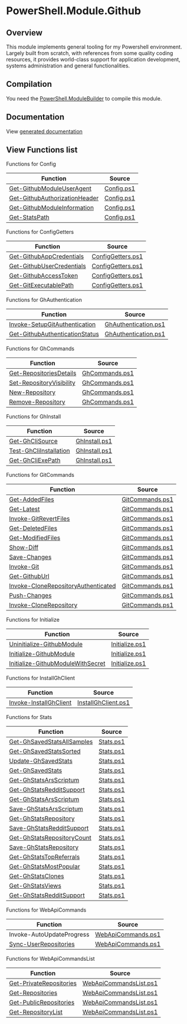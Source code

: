 # PowerShell.Module.Github

## Overview

This module implements general tooling for my Powershell environment. Largely built from scratch, with references from some quality coding resources, it provides world-class support for application development, systems administration and general functionalities.

## Compilation

You need the [PowerShell.ModuleBuilder](https://github.com/arsscriptum/PowerShell.ModuleBuilder) to compile this module.

## Documentation

View [generated documentation](https://github.com/arsscriptum/PowerShell.Module.Github/tree/master/doc)

## View Functions list


Functions for Config

|  **Function**                       |  **Source**           |
|-------------------------------------|-----------------------|
| [Get-GithubModuleUserAgent](https://github.com/arsscriptum/PowerShell.Module.Github/blob/master/doc/Get-GithubModuleUserAgent.md)           | [Config.ps1](https://github.com/arsscriptum/PowerShell.Module.Github/blob/master/src/Config.ps1)           |
| [Get-GithubAuthorizationHeader](https://github.com/arsscriptum/PowerShell.Module.Github/blob/master/doc/Get-GithubAuthorizationHeader.md)       | [Config.ps1](https://github.com/arsscriptum/PowerShell.Module.Github/blob/master/src/Config.ps1)       |
| [Get-GithubModuleInformation](https://github.com/arsscriptum/PowerShell.Module.Github/blob/master/doc/Get-GithubModuleInformation.md)         | [Config.ps1](https://github.com/arsscriptum/PowerShell.Module.Github/blob/master/src/Config.ps1)         |
| [Get-StatsPath](https://github.com/arsscriptum/PowerShell.Module.Github/blob/master/doc/Get-StatsPath.md)                       | [Config.ps1](https://github.com/arsscriptum/PowerShell.Module.Github/blob/master/src/Config.ps1)                       |


Functions for ConfigGetters

|  **Function**                               |  **Source**     |
|---------------------------------------------|-----------------|
| [Get-GithubAppCredentials](https://github.com/arsscriptum/PowerShell.Module.Github/blob/master/doc/Get-GithubAppCredentials.md)                    | [ConfigGetters.ps1](https://github.com/arsscriptum/PowerShell.Module.Github/blob/master/src/ConfigGetters.ps1)                    |
| [Get-GithubUserCredentials](https://github.com/arsscriptum/PowerShell.Module.Github/blob/master/doc/Get-GithubUserCredentials.md)                   | [ConfigGetters.ps1](https://github.com/arsscriptum/PowerShell.Module.Github/blob/master/src/ConfigGetters.ps1)                   |
| [Get-GithubAccessToken](https://github.com/arsscriptum/PowerShell.Module.Github/blob/master/doc/Get-GithubAccessToken.md)                       | [ConfigGetters.ps1](https://github.com/arsscriptum/PowerShell.Module.Github/blob/master/src/ConfigGetters.ps1)                       |
| [Get-GitExecutablePath](https://github.com/arsscriptum/PowerShell.Module.Github/blob/master/doc/Get-GitExecutablePath.md)                       | [ConfigGetters.ps1](https://github.com/arsscriptum/PowerShell.Module.Github/blob/master/src/ConfigGetters.ps1)                       |


Functions for GhAuthentication

|  **Function**                                   |  **Source**        |
|-------------------------------------------------|--------------------|
| [Invoke-SetupGitAuthentication](https://github.com/arsscriptum/PowerShell.Module.Github/blob/master/doc/Invoke-SetupGitAuthentication.md)                   | [GhAuthentication.ps1](https://github.com/arsscriptum/PowerShell.Module.Github/blob/master/src/GhAuthentication.ps1)                   |
| [Get-GithubAuthenticationStatus](https://github.com/arsscriptum/PowerShell.Module.Github/blob/master/doc/Get-GithubAuthenticationStatus.md)                  | [GhAuthentication.ps1](https://github.com/arsscriptum/PowerShell.Module.Github/blob/master/src/GhAuthentication.ps1)                  |


Functions for GhCommands

|  **Function**                                           |  **Source**             |
|---------------------------------------------------------|-------------------------|
| [Get-RepositoriesDetails](https://github.com/arsscriptum/PowerShell.Module.Github/blob/master/doc/Get-RepositoriesDetails.md)                                 | [GhCommands.ps1](https://github.com/arsscriptum/PowerShell.Module.Github/blob/master/src/GhCommands.ps1)                                 |
| [Set-RepositoryVisibility](https://github.com/arsscriptum/PowerShell.Module.Github/blob/master/doc/Set-RepositoryVisibility.md)                                | [GhCommands.ps1](https://github.com/arsscriptum/PowerShell.Module.Github/blob/master/src/GhCommands.ps1)                                |
| [New-Repository](https://github.com/arsscriptum/PowerShell.Module.Github/blob/master/doc/New-Repository.md)                                          | [GhCommands.ps1](https://github.com/arsscriptum/PowerShell.Module.Github/blob/master/src/GhCommands.ps1)                                          |
| [Remove-Repository](https://github.com/arsscriptum/PowerShell.Module.Github/blob/master/doc/Remove-Repository.md)                                       | [GhCommands.ps1](https://github.com/arsscriptum/PowerShell.Module.Github/blob/master/src/GhCommands.ps1)                                       |


Functions for GhInstall

|  **Function**                                                 |  **Source**                   |
|---------------------------------------------------------------|-------------------------------|
| [Get-GhCliSource](https://github.com/arsscriptum/PowerShell.Module.Github/blob/master/doc/Get-GhCliSource.md)                                               | [GhInstall.ps1](https://github.com/arsscriptum/PowerShell.Module.Github/blob/master/src/GhInstall.ps1)                                               |
| [Test-GhCliInstallation](https://github.com/arsscriptum/PowerShell.Module.Github/blob/master/doc/Test-GhCliInstallation.md)                                        | [GhInstall.ps1](https://github.com/arsscriptum/PowerShell.Module.Github/blob/master/src/GhInstall.ps1)                                        |
| [Get-GhCliExePath](https://github.com/arsscriptum/PowerShell.Module.Github/blob/master/doc/Get-GhCliExePath.md)                                              | [GhInstall.ps1](https://github.com/arsscriptum/PowerShell.Module.Github/blob/master/src/GhInstall.ps1)                                              |


Functions for GitCommands

|  **Function**                                                                         |  **Source**                                           |
|---------------------------------------------------------------------------------------|-------------------------------------------------------|
| [Get-AddedFiles](https://github.com/arsscriptum/PowerShell.Module.Github/blob/master/doc/Get-AddedFiles.md)                                                                        | [GitCommands.ps1](https://github.com/arsscriptum/PowerShell.Module.Github/blob/master/src/GitCommands.ps1)                                                                        |
| [Get-Latest](https://github.com/arsscriptum/PowerShell.Module.Github/blob/master/doc/Get-Latest.md)                                                                            | [GitCommands.ps1](https://github.com/arsscriptum/PowerShell.Module.Github/blob/master/src/GitCommands.ps1)                                                                            |
| [Invoke-GitRevertFiles](https://github.com/arsscriptum/PowerShell.Module.Github/blob/master/doc/Invoke-GitRevertFiles.md)                                                                 | [GitCommands.ps1](https://github.com/arsscriptum/PowerShell.Module.Github/blob/master/src/GitCommands.ps1)                                                                 |
| [Get-DeletedFiles](https://github.com/arsscriptum/PowerShell.Module.Github/blob/master/doc/Get-DeletedFiles.md)                                                                      | [GitCommands.ps1](https://github.com/arsscriptum/PowerShell.Module.Github/blob/master/src/GitCommands.ps1)                                                                      |
| [Get-ModifiedFiles](https://github.com/arsscriptum/PowerShell.Module.Github/blob/master/doc/Get-ModifiedFiles.md)                                                                     | [GitCommands.ps1](https://github.com/arsscriptum/PowerShell.Module.Github/blob/master/src/GitCommands.ps1)                                                                     |
| [Show-Diff](https://github.com/arsscriptum/PowerShell.Module.Github/blob/master/doc/Show-Diff.md)                                                                             | [GitCommands.ps1](https://github.com/arsscriptum/PowerShell.Module.Github/blob/master/src/GitCommands.ps1)                                                                             |
| [Save-Changes](https://github.com/arsscriptum/PowerShell.Module.Github/blob/master/doc/Save-Changes.md)                                                                          | [GitCommands.ps1](https://github.com/arsscriptum/PowerShell.Module.Github/blob/master/src/GitCommands.ps1)                                                                          |
| [Invoke-Git](https://github.com/arsscriptum/PowerShell.Module.Github/blob/master/doc/Invoke-Git.md)                                                                            | [GitCommands.ps1](https://github.com/arsscriptum/PowerShell.Module.Github/blob/master/src/GitCommands.ps1)                                                                            |
| [Get-GithubUrl](https://github.com/arsscriptum/PowerShell.Module.Github/blob/master/doc/Get-GithubUrl.md)                                                                         | [GitCommands.ps1](https://github.com/arsscriptum/PowerShell.Module.Github/blob/master/src/GitCommands.ps1)                                                                         |
| [Invoke-CloneRepositoryAuthenticated](https://github.com/arsscriptum/PowerShell.Module.Github/blob/master/doc/Invoke-CloneRepositoryAuthenticated.md)                                                   | [GitCommands.ps1](https://github.com/arsscriptum/PowerShell.Module.Github/blob/master/src/GitCommands.ps1)                                                   |
| [Push-Changes](https://github.com/arsscriptum/PowerShell.Module.Github/blob/master/doc/Push-Changes.md)                                                                          | [GitCommands.ps1](https://github.com/arsscriptum/PowerShell.Module.Github/blob/master/src/GitCommands.ps1)                                                                          |
| [Invoke-CloneRepository](https://github.com/arsscriptum/PowerShell.Module.Github/blob/master/doc/Invoke-CloneRepository.md)                                                                | [GitCommands.ps1](https://github.com/arsscriptum/PowerShell.Module.Github/blob/master/src/GitCommands.ps1)                                                                |


Functions for Initialize

|  **Function**                                                                               |  **Source**                                                 |
|---------------------------------------------------------------------------------------------|-------------------------------------------------------------|
| [Uninitialize-GithubModule](https://github.com/arsscriptum/PowerShell.Module.Github/blob/master/doc/Uninitialize-GithubModule.md)                                                                   | [Initialize.ps1](https://github.com/arsscriptum/PowerShell.Module.Github/blob/master/src/Initialize.ps1)                                                                   |
| [Initialize-GithubModule](https://github.com/arsscriptum/PowerShell.Module.Github/blob/master/doc/Initialize-GithubModule.md)                                                                     | [Initialize.ps1](https://github.com/arsscriptum/PowerShell.Module.Github/blob/master/src/Initialize.ps1)                                                                     |
| [Initialize-GithubModuleWithSecret](https://github.com/arsscriptum/PowerShell.Module.Github/blob/master/doc/Initialize-GithubModuleWithSecret.md)                                                           | [Initialize.ps1](https://github.com/arsscriptum/PowerShell.Module.Github/blob/master/src/Initialize.ps1)                                                           |


Functions for InstallGhClient

|  **Function**                                                                                 |  **Source**                                                   |
|-----------------------------------------------------------------------------------------------|---------------------------------------------------------------|
| [Invoke-InstallGhClient](https://github.com/arsscriptum/PowerShell.Module.Github/blob/master/doc/Invoke-InstallGhClient.md)                                                                        | [InstallGhClient.ps1](https://github.com/arsscriptum/PowerShell.Module.Github/blob/master/src/InstallGhClient.ps1)                                                                        |


Functions for Stats

|  **Function**                                                                                                                   |  **Source**                                                                                     |
|---------------------------------------------------------------------------------------------------------------------------------|-------------------------------------------------------------------------------------------------|
| [Get-GhSavedStatsAllSamples](https://github.com/arsscriptum/PowerShell.Module.Github/blob/master/doc/Get-GhSavedStatsAllSamples.md)                                                                                                      | [Stats.ps1](https://github.com/arsscriptum/PowerShell.Module.Github/blob/master/src/Stats.ps1)                                                                                                      |
| [Get-GhSavedStatsSorted](https://github.com/arsscriptum/PowerShell.Module.Github/blob/master/doc/Get-GhSavedStatsSorted.md)                                                                                                          | [Stats.ps1](https://github.com/arsscriptum/PowerShell.Module.Github/blob/master/src/Stats.ps1)                                                                                                          |
| [Update-GhSavedStats](https://github.com/arsscriptum/PowerShell.Module.Github/blob/master/doc/Update-GhSavedStats.md)                                                                                                             | [Stats.ps1](https://github.com/arsscriptum/PowerShell.Module.Github/blob/master/src/Stats.ps1)                                                                                                             |
| [Get-GhSavedStats](https://github.com/arsscriptum/PowerShell.Module.Github/blob/master/doc/Get-GhSavedStats.md)                                                                                                                | [Stats.ps1](https://github.com/arsscriptum/PowerShell.Module.Github/blob/master/src/Stats.ps1)                                                                                                                |
| [Get-GhStatsArsScriptum](https://github.com/arsscriptum/PowerShell.Module.Github/blob/master/doc/Get-GhStatsArsScriptum.md)                                                                                                          | [Stats.ps1](https://github.com/arsscriptum/PowerShell.Module.Github/blob/master/src/Stats.ps1)                                                                                                          |
| [Get-GhStatsRedditSupport](https://github.com/arsscriptum/PowerShell.Module.Github/blob/master/doc/Get-GhStatsRedditSupport.md)                                                                                                        | [Stats.ps1](https://github.com/arsscriptum/PowerShell.Module.Github/blob/master/src/Stats.ps1)                                                                                                        |
| [Get-GhStatsArsScriptum](https://github.com/arsscriptum/PowerShell.Module.Github/blob/master/doc/Get-GhStatsArsScriptum.md)                                                                                                          | [Stats.ps1](https://github.com/arsscriptum/PowerShell.Module.Github/blob/master/src/Stats.ps1)                                                                                                          |
| [Save-GhStatsArsScriptum](https://github.com/arsscriptum/PowerShell.Module.Github/blob/master/doc/Save-GhStatsArsScriptum.md)                                                                                                         | [Stats.ps1](https://github.com/arsscriptum/PowerShell.Module.Github/blob/master/src/Stats.ps1)                                                                                                         |
| [Get-GhStatsRepository](https://github.com/arsscriptum/PowerShell.Module.Github/blob/master/doc/Get-GhStatsRepository.md)                                                                                                           | [Stats.ps1](https://github.com/arsscriptum/PowerShell.Module.Github/blob/master/src/Stats.ps1)                                                                                                           |
| [Save-GhStatsRedditSupport](https://github.com/arsscriptum/PowerShell.Module.Github/blob/master/doc/Save-GhStatsRedditSupport.md)                                                                                                       | [Stats.ps1](https://github.com/arsscriptum/PowerShell.Module.Github/blob/master/src/Stats.ps1)                                                                                                       |
| [Get-GhStatsRepositoryCount](https://github.com/arsscriptum/PowerShell.Module.Github/blob/master/doc/Get-GhStatsRepositoryCount.md)                                                                                                      | [Stats.ps1](https://github.com/arsscriptum/PowerShell.Module.Github/blob/master/src/Stats.ps1)                                                                                                      |
| [Save-GhStatsRepository](https://github.com/arsscriptum/PowerShell.Module.Github/blob/master/doc/Save-GhStatsRepository.md)                                                                                                          | [Stats.ps1](https://github.com/arsscriptum/PowerShell.Module.Github/blob/master/src/Stats.ps1)                                                                                                          |
| [Get-GhStatsTopReferrals](https://github.com/arsscriptum/PowerShell.Module.Github/blob/master/doc/Get-GhStatsTopReferrals.md)                                                                                                         | [Stats.ps1](https://github.com/arsscriptum/PowerShell.Module.Github/blob/master/src/Stats.ps1)                                                                                                         |
| [Get-GhStatsMostPopular](https://github.com/arsscriptum/PowerShell.Module.Github/blob/master/doc/Get-GhStatsMostPopular.md)                                                                                                          | [Stats.ps1](https://github.com/arsscriptum/PowerShell.Module.Github/blob/master/src/Stats.ps1)                                                                                                          |
| [Get-GhStatsClones](https://github.com/arsscriptum/PowerShell.Module.Github/blob/master/doc/Get-GhStatsClones.md)                                                                                                               | [Stats.ps1](https://github.com/arsscriptum/PowerShell.Module.Github/blob/master/src/Stats.ps1)                                                                                                               |
| [Get-GhStatsViews](https://github.com/arsscriptum/PowerShell.Module.Github/blob/master/doc/Get-GhStatsViews.md)                                                                                                                | [Stats.ps1](https://github.com/arsscriptum/PowerShell.Module.Github/blob/master/src/Stats.ps1)                                                                                                                |
| [Get-GhStatsRedditSupport](https://github.com/arsscriptum/PowerShell.Module.Github/blob/master/doc/Get-GhStatsRedditSupport.md)                                                                                                        | [Stats.ps1](https://github.com/arsscriptum/PowerShell.Module.Github/blob/master/src/Stats.ps1)                                                                                                        |


Functions for WebApiCommands

|  **Function**                                                                                                                       |  **Source**                                                                                         |
|-------------------------------------------------------------------------------------------------------------------------------------|-----------------------------------------------------------------------------------------------------|
| Invoke-AutoUpdateProgress                                                                                                           | [WebApiCommands.ps1](https://github.com/arsscriptum/PowerShell.Module.Github/blob/master/src/WebApiCommands.ps1)                                                                                                           |
| [Sync-UserRepositories](https://github.com/arsscriptum/PowerShell.Module.Github/blob/master/doc/Sync-UserRepositories.md)                                                                                                               | [WebApiCommands.ps1](https://github.com/arsscriptum/PowerShell.Module.Github/blob/master/src/WebApiCommands.ps1)                                                                                                               |


Functions for WebApiCommandsList

|  **Function**                                                                                                                               |  **Source**                                                                                                 |
|---------------------------------------------------------------------------------------------------------------------------------------------|-------------------------------------------------------------------------------------------------------------|
| [Get-PrivateRepositories](https://github.com/arsscriptum/PowerShell.Module.Github/blob/master/doc/Get-PrivateRepositories.md)                                                                                                                     | [WebApiCommandsList.ps1](https://github.com/arsscriptum/PowerShell.Module.Github/blob/master/src/WebApiCommandsList.ps1)                                                                                                                     |
| [Get-Repositories](https://github.com/arsscriptum/PowerShell.Module.Github/blob/master/doc/Get-Repositories.md)                                                                                                                            | [WebApiCommandsList.ps1](https://github.com/arsscriptum/PowerShell.Module.Github/blob/master/src/WebApiCommandsList.ps1)                                                                                                                            |
| [Get-PublicRepositories](https://github.com/arsscriptum/PowerShell.Module.Github/blob/master/doc/Get-PublicRepositories.md)                                                                                                                      | [WebApiCommandsList.ps1](https://github.com/arsscriptum/PowerShell.Module.Github/blob/master/src/WebApiCommandsList.ps1)                                                                                                                      |
| [Get-RepositoryList](https://github.com/arsscriptum/PowerShell.Module.Github/blob/master/doc/Get-RepositoryList.md)                                                                                                                          | [WebApiCommandsList.ps1](https://github.com/arsscriptum/PowerShell.Module.Github/blob/master/src/WebApiCommandsList.ps1)                                                                                                                          |

